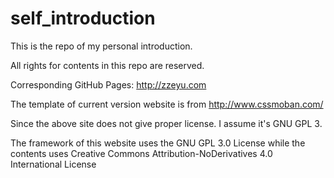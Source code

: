 # self_introduction  

This is the repo of my personal introduction.  
   
All rights for contents in this repo are reserved.  
  
Corresponding GitHub Pages: http://zzeyu.com  
  
The template of current version website is from http://www.cssmoban.com/  
  
Since the above site does not give proper license. I assume it's GNU GPL 3.  
  
The framework of this website uses the GNU GPL 3.0 License while the contents uses Creative Commons Attribution-NoDerivatives 4.0 International License
